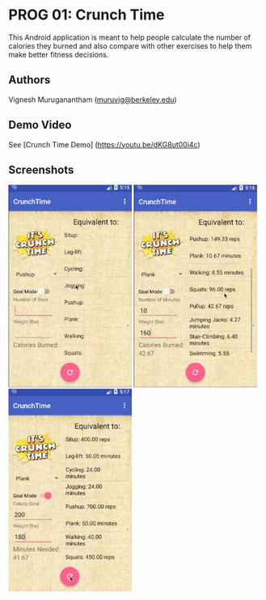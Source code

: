 # PROG 01: Crunch Time

This Android application is meant to help people calculate the number of calories they burned and also compare with other exercises to help them make better fitness decisions.

## Authors

Vignesh Muruganantham ([muruvig@berkeley.edu](mailto:your_email@berkeley.edu))

## Demo Video

See [Crunch Time Demo] (https://youtu.be/dKG8ut00i4c)

## Screenshots

<img src="screenshots/home.jpg" height="400" alt="Screenshot"/>
<img src="screenshots/normal conversion.jpg" height="400" alt="Screenshot"/>
<img src="screenshots/goal conversion.jpg" height="400" alt="Screenshot"/>
